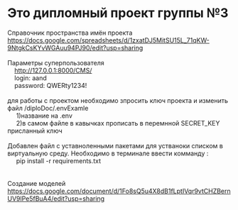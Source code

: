 # Это дипломный проект группы №3 

Справочник пространства имён проекта<br>
https://docs.google.com/spreadsheets/d/1zxatDJ5MitSU15L_71qKW-9NtgkCsKYvWGAuu94PJ90/edit?usp=sharing<br><br>
Параметры суперпользователя <br>
&nbsp;&nbsp;&nbsp;&nbsp;http://127.0.0.1:8000/CMS/<br>
&nbsp;&nbsp;&nbsp;&nbsp;login: aand<br>
&nbsp;&nbsp;&nbsp;&nbsp;password: QWERty1234!<br>
<br>
для работы с проектом необходимо зпросить ключ проекта и изменить файл /diploDoc/.envExamle <br>
&nbsp;&nbsp;&nbsp;&nbsp;      1)название на .env<br>
&nbsp;&nbsp;&nbsp;&nbsp;      2)в самом файле в кавычках прописать в перемнной SECRET_KEY присланный ключ <br>
<br>
Добавлен файл с уставноленными пакетами для устваноки списком в виртуальную среду. Необходимо в терминале ввести комманду : <br>&nbsp;&nbsp;&nbsp;&nbsp;  pip install -r requirements.txt<br>
<br><br>
Создание моделей
<br>
https://docs.google.com/document/d/1Fo8sQ5u4X8dB1fLptIVqr9vtCHZBernUV9lPe5fBuA4/edit?usp=sharing
